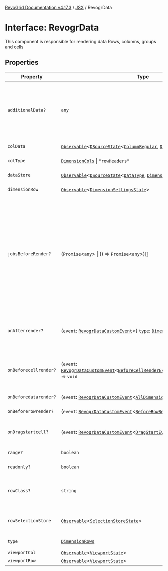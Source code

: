 [RevoGrid Documentation v4.17.3](README.md) / [JSX](Namespace.JSX.md) / RevogrData

# Interface: RevogrData

This component is responsible for rendering data
Rows, columns, groups and cells

## Properties

| Property | Type | Description | Defined in |
| ------ | ------ | ------ | ------ |
| `additionalData?` | `any` | Additional data to pass to renderer Used in plugins such as vue or react to pass root app entity to cells | [src/components.d.ts:1816](https://github.com/revolist/revogrid/blob/3aa06b5b2b2375c31a2a8275a0aefcbc04de60c5/src/components.d.ts#L1816) |
| `colData` | [`Observable`](TypeAlias.Observable.md)\<[`DSourceState`](TypeAlias.DSourceState.md)\<[`ColumnRegular`](Interface.ColumnRegular.md), [`DimensionCols`](TypeAlias.DimensionCols.md)\>\> | Column source | [src/components.d.ts:1820](https://github.com/revolist/revogrid/blob/3aa06b5b2b2375c31a2a8275a0aefcbc04de60c5/src/components.d.ts#L1820) |
| `colType` | [`DimensionCols`](TypeAlias.DimensionCols.md) \| `"rowHeaders"` | Column data type | [src/components.d.ts:1824](https://github.com/revolist/revogrid/blob/3aa06b5b2b2375c31a2a8275a0aefcbc04de60c5/src/components.d.ts#L1824) |
| `dataStore` | [`Observable`](TypeAlias.Observable.md)\<[`DSourceState`](TypeAlias.DSourceState.md)\<[`DataType`](TypeAlias.DataType.md), [`DimensionRows`](TypeAlias.DimensionRows.md)\>\> | Data rows source | [src/components.d.ts:1828](https://github.com/revolist/revogrid/blob/3aa06b5b2b2375c31a2a8275a0aefcbc04de60c5/src/components.d.ts#L1828) |
| `dimensionRow` | [`Observable`](TypeAlias.Observable.md)\<[`DimensionSettingsState`](Interface.DimensionSettingsState.md)\> | Dimension settings Y | [src/components.d.ts:1832](https://github.com/revolist/revogrid/blob/3aa06b5b2b2375c31a2a8275a0aefcbc04de60c5/src/components.d.ts#L1832) |
| `jobsBeforeRender?` | (`Promise`\<`any`\> \| () => `Promise`\<`any`\>)[] | Prevent rendering until job is done. Can be used for initial rendering performance improvement. When several plugins require initial rendering this will prevent double initial rendering. **Default** `[]` | [src/components.d.ts:1837](https://github.com/revolist/revogrid/blob/3aa06b5b2b2375c31a2a8275a0aefcbc04de60c5/src/components.d.ts#L1837) |
| `onAfterrender?` | (`event`: [`RevogrDataCustomEvent`](Interface.RevogrDataCustomEvent.md)\<\{ `type`: [`DimensionRows`](TypeAlias.DimensionRows.md); \}\>) => `void` | When data render finished for the designated type | [src/components.d.ts:1841](https://github.com/revolist/revogrid/blob/3aa06b5b2b2375c31a2a8275a0aefcbc04de60c5/src/components.d.ts#L1841) |
| `onBeforecellrender?` | (`event`: [`RevogrDataCustomEvent`](Interface.RevogrDataCustomEvent.md)\<[`BeforeCellRenderEvent`](Interface.BeforeCellRenderEvent.md)\<[`CellTemplateProp`](Interface.CellTemplateProp.md)\>\>) => `void` | Before each cell render function. Allows to override cell properties | [src/components.d.ts:1845](https://github.com/revolist/revogrid/blob/3aa06b5b2b2375c31a2a8275a0aefcbc04de60c5/src/components.d.ts#L1845) |
| `onBeforedatarender?` | (`event`: [`RevogrDataCustomEvent`](Interface.RevogrDataCustomEvent.md)\<[`AllDimensionType`](Interface.AllDimensionType.md)\>) => `void` | Before data render | [src/components.d.ts:1849](https://github.com/revolist/revogrid/blob/3aa06b5b2b2375c31a2a8275a0aefcbc04de60c5/src/components.d.ts#L1849) |
| `onBeforerowrender?` | (`event`: [`RevogrDataCustomEvent`](Interface.RevogrDataCustomEvent.md)\<[`BeforeRowRenderEvent`](Interface.BeforeRowRenderEvent.md)\<`any`\>\>) => `void` | Before each row render | [src/components.d.ts:1853](https://github.com/revolist/revogrid/blob/3aa06b5b2b2375c31a2a8275a0aefcbc04de60c5/src/components.d.ts#L1853) |
| `onDragstartcell?` | (`event`: [`RevogrDataCustomEvent`](Interface.RevogrDataCustomEvent.md)\<[`DragStartEvent`](Interface.DragStartEvent.md)\>) => `void` | Event emitted on cell drag start | [src/components.d.ts:1857](https://github.com/revolist/revogrid/blob/3aa06b5b2b2375c31a2a8275a0aefcbc04de60c5/src/components.d.ts#L1857) |
| `range?` | `boolean` | Range allowed | [src/components.d.ts:1861](https://github.com/revolist/revogrid/blob/3aa06b5b2b2375c31a2a8275a0aefcbc04de60c5/src/components.d.ts#L1861) |
| `readonly?` | `boolean` | Readonly mode | [src/components.d.ts:1865](https://github.com/revolist/revogrid/blob/3aa06b5b2b2375c31a2a8275a0aefcbc04de60c5/src/components.d.ts#L1865) |
| `rowClass?` | `string` | Defines property from which to read row class | [src/components.d.ts:1869](https://github.com/revolist/revogrid/blob/3aa06b5b2b2375c31a2a8275a0aefcbc04de60c5/src/components.d.ts#L1869) |
| `rowSelectionStore` | [`Observable`](TypeAlias.Observable.md)\<[`SelectionStoreState`](TypeAlias.SelectionStoreState.md)\> | Selection, range, focus for row selection | [src/components.d.ts:1873](https://github.com/revolist/revogrid/blob/3aa06b5b2b2375c31a2a8275a0aefcbc04de60c5/src/components.d.ts#L1873) |
| `type` | [`DimensionRows`](TypeAlias.DimensionRows.md) | Row data type | [src/components.d.ts:1877](https://github.com/revolist/revogrid/blob/3aa06b5b2b2375c31a2a8275a0aefcbc04de60c5/src/components.d.ts#L1877) |
| `viewportCol` | [`Observable`](TypeAlias.Observable.md)\<[`ViewportState`](Interface.ViewportState.md)\> | Viewport X | [src/components.d.ts:1881](https://github.com/revolist/revogrid/blob/3aa06b5b2b2375c31a2a8275a0aefcbc04de60c5/src/components.d.ts#L1881) |
| `viewportRow` | [`Observable`](TypeAlias.Observable.md)\<[`ViewportState`](Interface.ViewportState.md)\> | Viewport Y | [src/components.d.ts:1885](https://github.com/revolist/revogrid/blob/3aa06b5b2b2375c31a2a8275a0aefcbc04de60c5/src/components.d.ts#L1885) |
